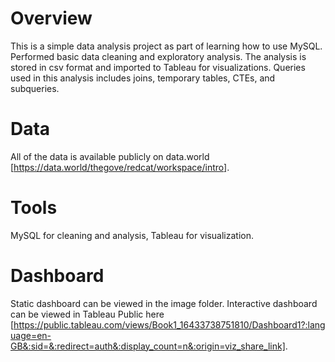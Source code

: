 # Overview
This is a simple data analysis project as part of learning how to use MySQL. Performed basic data cleaning and exploratory analysis. The analysis is stored in csv format and imported to Tableau for visualizations. Queries used in this analysis includes joins, temporary tables, CTEs, and subqueries.

# Data
All of the data is available publicly on data.world [https://data.world/thegove/redcat/workspace/intro].

# Tools
MySQL for cleaning and analysis, Tableau for visualization.

# Dashboard
Static dashboard can be viewed in the image folder. Interactive dashboard can be viewed in Tableau Public here [https://public.tableau.com/views/Book1_16433738751810/Dashboard1?:language=en-GB&:sid=&:redirect=auth&:display_count=n&:origin=viz_share_link].

